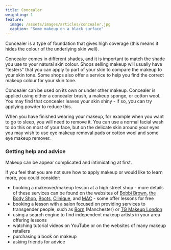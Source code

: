 ```yaml
---
title: Concealer
weighting: 1
feature:
  image: /assets/images/articles/concealer.jpg
  caption: "Some makeup on a black surface"
---
```


Concealer is a type of foundation that gives high coverage (this means it hides the colour of the underlying skin well).

Concealer comes in different shades, and it is important to match the shade you use to your natural skin colour. Shops selling makeup will usually have "testers" that you can apply to part of your skin to compare the makeup to your skin tone. Some shops also offer a service to help you find the correct makeup colour for your skin tone.

Concealer can be used on its own or under other makeup. Concealer is applied using either a concealer brush, a makeup sponge, or cotton wool. You may find that concealer leaves your skin shiny - if so, you can try applying powder to reduce this.

When you have finished wearing your makeup, for example when you want to go to sleep, you will need to remove it. You can use a normal facial wash to do this on most of your face, but on the delicate skin around your eyes you may wish to use eye makeup removal pads or cotton wool and some eye makeup remover. 

### Getting help and advice

Makeup can be appear complicated and intimidating at first.

If you feel that you are not sure how to apply makeup or would like to learn more, you could consider:

- booking a makeover/makeup lesson at a high street shop - more details of these services can be found on the websites of [Bobbi Brown](https://www.bobbibrown.co.uk/book-appointment), [the Body Shop](https://help.thebodyshop.com/en-gb/products-and-services/makeover), [Boots](http://www.boots.com/beauty-services/no7-book-an-appointment), [Clinique](https://www.clinique.co.uk/book-appointment), and [MAC](http://www.maccosmetics.co.uk/makeup-services) - some offer lessons for free
- booking a lesson with a salon focused on providing services to transgender people, such as [Born](http://born.uk.com/makeup-and-photography/) (Manchester) or [TG Makeup London](http://www.transgendermakeuplondon.com/)
- using a search engine to find independent makeup artists in your area offering lessons
- watching tutorial videos on YouTube or on the websites of many makeup retailers
- purchasing a book on makeup
- asking friends for advice
